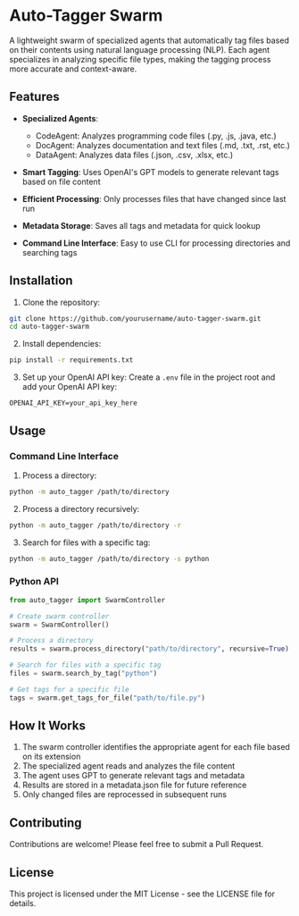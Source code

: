 # Auto-Tagger Swarm

A lightweight swarm of specialized agents that automatically tag files based on their contents using natural language processing (NLP). Each agent specializes in analyzing specific file types, making the tagging process more accurate and context-aware.

## Features

- **Specialized Agents**:
  - CodeAgent: Analyzes programming code files (.py, .js, .java, etc.)
  - DocAgent: Analyzes documentation and text files (.md, .txt, .rst, etc.)
  - DataAgent: Analyzes data files (.json, .csv, .xlsx, etc.)

- **Smart Tagging**: Uses OpenAI's GPT models to generate relevant tags based on file content
- **Efficient Processing**: Only processes files that have changed since last run
- **Metadata Storage**: Saves all tags and metadata for quick lookup
- **Command Line Interface**: Easy to use CLI for processing directories and searching tags

## Installation

1. Clone the repository:
```bash
git clone https://github.com/yourusername/auto-tagger-swarm.git
cd auto-tagger-swarm
```

2. Install dependencies:
```bash
pip install -r requirements.txt
```

3. Set up your OpenAI API key:
Create a `.env` file in the project root and add your OpenAI API key:
```
OPENAI_API_KEY=your_api_key_here
```

## Usage

### Command Line Interface

1. Process a directory:
```bash
python -m auto_tagger /path/to/directory
```

2. Process a directory recursively:
```bash
python -m auto_tagger /path/to/directory -r
```

3. Search for files with a specific tag:
```bash
python -m auto_tagger /path/to/directory -s python
```

### Python API

```python
from auto_tagger import SwarmController

# Create swarm controller
swarm = SwarmController()

# Process a directory
results = swarm.process_directory("path/to/directory", recursive=True)

# Search for files with a specific tag
files = swarm.search_by_tag("python")

# Get tags for a specific file
tags = swarm.get_tags_for_file("path/to/file.py")
```

## How It Works

1. The swarm controller identifies the appropriate agent for each file based on its extension
2. The specialized agent reads and analyzes the file content
3. The agent uses GPT to generate relevant tags and metadata
4. Results are stored in a metadata.json file for future reference
5. Only changed files are reprocessed in subsequent runs

## Contributing

Contributions are welcome! Please feel free to submit a Pull Request.

## License

This project is licensed under the MIT License - see the LICENSE file for details. 